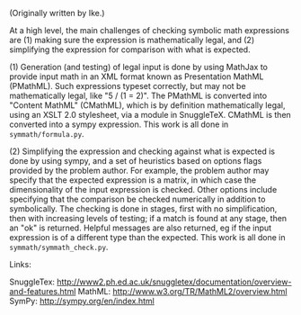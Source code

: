 (Originally written by Ike.)

At a high level, the main challenges of checking symbolic math expressions are
(1) making sure the expression is mathematically legal, and (2) simplifying the
expression for comparison with what is expected.

(1) Generation (and testing) of legal input is done by using MathJax to provide
input math in an XML format known as Presentation MathML (PMathML).  Such
expressions typeset correctly, but may not be mathematically legal, like "5 /
(1 = 2)".  The PMathML is converted into "Content MathML" (CMathML), which is
by definition mathematically legal, using an XSLT 2.0 stylesheet, via a module
in SnuggleTeX. CMathML is then converted into a sympy expression.  This work is
all done in `symmath/formula.py`.

(2) Simplifying the expression and checking against what is expected is done by
using sympy, and a set of heuristics based on options flags provided by the
problem author.  For example, the problem author may specify that the expected
expression is a matrix, in which case the dimensionality of the input
expression is checked.  Other options include specifying that the comparison be
checked numerically in addition to symbolically.  The checking is done in
stages, first with no simplification, then with increasing levels of testing;
if a match is found at any stage, then an "ok" is returned.  Helpful messages
are also returned, eg if the input expression is of a different type than the
expected.  This work is all done in `symmath/symmath_check.py`.

Links:

SnuggleTex: http://www2.ph.ed.ac.uk/snuggletex/documentation/overview-and-features.html
MathML: http://www.w3.org/TR/MathML2/overview.html
SymPy: http://sympy.org/en/index.html
